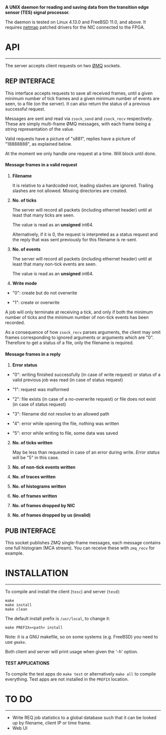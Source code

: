 **A UNIX daemon for reading and saving data from the transition edge sensor
(TES) signal processor.**

The daemon is tested on Linux 4.13.0 and FreeBSD 11.0, and above. It requires
[netmap](https://github.com/luigirizzo/netmap) patched drivers for the NIC
connected to the FPGA.

# API
---

The server accepts client requests on two [ØMQ](http://zeromq.org/) sockets. 

## REP INTERFACE

This interface accepts requests to save all received frames, until a given
minimum number of tick frames and a given minimum number of events are seen, to
a file (on the server). It can also return the status of a previous successful
request.

Messages are sent and read via `zsock_send` and `zsock_recv` respectively.
These are simply multi-frame ØMQ messages, with each frame being a string
representation of the value.

Valid requests have a picture of "s881", replies have a picture of "18888888",
as explained below.

At the moment we only handle one request at a time. Will block until done.

#### Message frames in a valid request

1. **Filename**

   It is relative to a hardcoded root, leading slashes are ignored.
   Trailing slashes are not allowed. Missing directories are created.
   
2. **No. of ticks**

   The server will record all packets (including ethernet header) until at
   least that many ticks are seen.

   The value is read as an **unsigned** int64.

   Alternatively, if it is 0, the request is interpreted as a status request
   and the reply that was sent previously for this filename is re-sent.

2. **No. of events**

   The server will record all packets (including ethernet header) until at
   least that many non-tick events are seen.

   The value is read as an **unsigned** int64.

3. **Write mode**

 * "0": create but do not overwrite

 * "1": create or overwrite

A job will only terminate at receiving a tick, and only if both the minimum
number of ticks and the minimum number of non-tick events has been recorded.

As a consequence of how `zsock_recv` parses arguments, the client may omit
frames corresponding to ignored arguments or arguments which are "0". Therefore
to get a status of a file, only the filename is required.

#### Message frames in a reply

1. **Error status**

 * "0": writing finished successfully (in case of write request) or
        status of a valid previous job was read (in case of status request)

 * "1": request was malformed
 
 * "2": file exists (in case of a no-overwrite request) or
        file does not exist (in case of status request)

 * "3": filename did not resolve to an allowed path

 * "4": error while opening the file, nothing was written

 * "5": error while writing to file, some data was saved

2. **No. of ticks written**

   May be less than requested in case of an error during write. *Error status*
   will be "5" in this case.


3. **No. of non-tick events written**


4. **No. of traces written**


5. **No. of histograms written**


6. **No. of frames written**


7. **No. of frames dropped by NIC**


8. **No. of frames dropped by us (invalid)**

## PUB INTERFACE

This socket publishes ZMQ single-frame messages, each message contains one full
histogram (MCA stream). You can receive these with `zmq_recv` for example.

# INSTALLATION
---

To compile and install the client (`tesc`) and server (`tesd`):

```
make
make install
make clean
```

The default install prefix is `/usr/local`, to change it:

```
make PREFIX=<path> install
```

Note: it is a GNU makefile, so on some systems (e.g. FreeBSD) you need to use
`gmake`.

Both client and server will print usage when given the '-h' option.

#### TEST APPLICATIONS

To compile the test apps do `make test` or alternatively `make all` to compile
everything. Test apps are not installed in the `PREFIX` location.

# TO DO
---

* Write REQ job statistics to a global database such that it can be looked up
  by filename, client IP or time frame.
* Web UI
